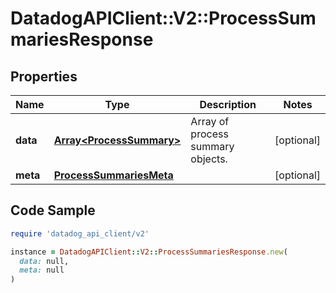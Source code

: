 # DatadogAPIClient::V2::ProcessSummariesResponse

## Properties

| Name | Type | Description | Notes |
| ---- | ---- | ----------- | ----- |
| **data** | [**Array&lt;ProcessSummary&gt;**](ProcessSummary.md) | Array of process summary objects. | [optional] |
| **meta** | [**ProcessSummariesMeta**](ProcessSummariesMeta.md) |  | [optional] |

## Code Sample

```ruby
require 'datadog_api_client/v2'

instance = DatadogAPIClient::V2::ProcessSummariesResponse.new(
  data: null,
  meta: null
)
```

